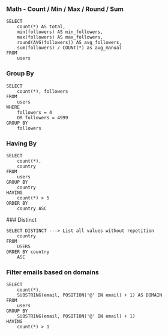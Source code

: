 ### Math - Count / Min / Max / Round / Sum
```
SELECT
	count(*) AS total,
	min(followers) AS min_followers,
	max(followers) AS max_followers,
	round(AVG(followers)) AS avg_followers,
	sum(followers) / COUNT(*) as avg_manual
FROM
	users
```

### Group By
```
SELECT
	count(*), followers
FROM
	users
WHERE
	followers = 4
	OR followers = 4999
GROUP BY
	followers
```

### Having By
```
SELECT
	count(*),
	country
FROM
	users
GROUP BY
	country
HAVING
	count(*) > 5
ORDER BY
	country ASC
```

### Distinct
```
SELECT DISTINCT ---> List all values without repetition
	country
FROM
	USERS
ORDER BY country
	ASC
```

### Filter emails based on domains
```
SELECT
	count(*),
	SUBSTRING(email, POSITION('@' IN email) + 1) AS DOMAIN
FROM
	users
GROUP BY
	SUBSTRING(email, POSITION('@' IN email) + 1)
HAVING
	count(*) > 1
```
